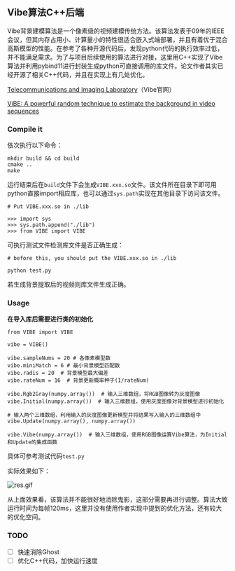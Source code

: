 ## Vibe算法C++后端

Vibe背景建模算法是一个像素级的视频建模传统方法。该算法发表于09年的IEEE会议，但其内存占用小、计算量小的特性很适合嵌入式端部署，并且有着优于混合高斯模型的性能。在参考了各种开源代码后，发现python代码的执行效率过低，并不能满足需求。为了与项目后续使用的算法进行对接，这里用C++实现了Vibe算法并利用pybind11进行封装生成python可直接调用的库文件。论文作者其实已经开源了相关C++代码，并且在实现上有几处优化。

[Telecommunications and Imaging Laboratory](http://www.telecom.ulg.ac.be/research/vibe/)（Vibe官网）

[ViBE: A powerful random technique to estimate the background in video sequences](https://ieeexplore.ieee.org/abstract/document/4959741)


### Compile it

依次执行以下命令：

```
mkdir build && cd build
cmake ..
make
```

运行结束后在`build`文件下会生成`VIBE.xxx.so`文件。该文件所在目录下即可用python直接import相应库，也可以通过`sys.path`实现在其他目录下访问该文件。

```
# Put VIBE.xxx.so in ./lib

>>> import sys
>>> sys.path.append("./lib")
>>> from VIBE import VIBE
```

可执行测试文件检测库文件是否正确生成：

```
# before this, you should put the VIBE.xxx.so in ./lib

python test.py
```

若生成背景提取后的视频则库文件生成正确。


### Usage

**在导入库后需要进行类的初始化**

```
from VIBE import VIBE

vibe = VIBE()

vibe.sampleNums = 20 # 各像素模型数
vibe.miniMatch = 6 # 最小背景模型匹配数
vibe.radis = 20  # 背景模型最大偏差
vibe.rateNum = 16  # 背景更新概率种子(1/rateNum)

vibe.Rgb2Gray(numpy.array())  # 输入三维数组，将RGB图像转为灰度图像
vibe.Initial(numpy.array())  # 输入三维数组，使用灰度图像对背景模型进行初始化

# 输入两个三维数组，利用输入的灰度图像更新模型并将结果写入输入的三维数组中
vibe.Update(numpy.array(), numpy.array())

vibe.Vibe(numpy.array())  # 输入三维数组，使用RGB图像运算Vibe算法，为Initial和Update的集成函数
```

具体可参考测试代码`test.py`

实际效果如下：

![res.gif](https://raw.githubusercontent.com/simplestory/Vibe_C++_Backend/master/gifs/test.gif)

从上面效果看，该算法并不能很好地消除鬼影，这部分需要再进行调整。算法大致运行时间为每帧120ms，这里并没有使用作者实现中提到的优化方法，还有较大的优化空间。

### TODO

- [ ] 快速消除Ghost
- [ ] 优化C++代码，加快运行速度